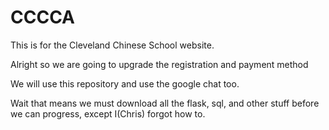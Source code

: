 # CCCCA
This is for the Cleveland Chinese School website.

Alright so we are going to upgrade the registration and payment method

We will use this repository and use the google chat too.

Wait that means we must download all the flask, sql, and other stuff before we can progress, except I(Chris) forgot how
to.